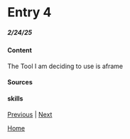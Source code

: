 # Entry 4
##### 2/24/25

#### Content

The Tool I am deciding to use is aframe 

#### Sources

#### skills



[Previous](entry03.md) | [Next](entry05.md)

[Home](../README.md)
